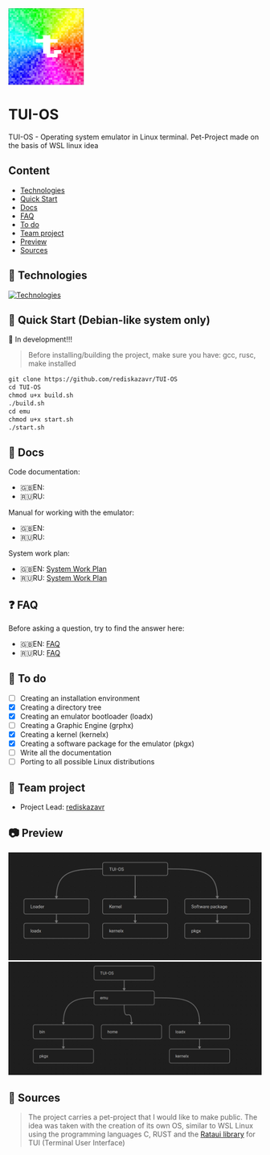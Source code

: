 <img src="https://github.com/rediskazavr/TUI-OS/blob/main/icon.jpg" width="150">

# TUI-OS
TUI-OS - Operating system emulator in Linux terminal. Pet-Project made on the basis of WSL linux idea

## Content
* [Technologies](#Technologies)
* [Quick Start](#Quick-Start-(Debian-like-system-only))
* [Docs](#Docs)
* [FAQ](#FAQ)
* [To do](#To-do)
* [Team project](#Team-project)
* [Preview](#Preview)
* [Sources](#Sources)



## 💽 Technologies
[![Technologies](https://skillicons.dev/icons?i=bash,c,rust,git,github,linux,ubuntu,md,ass=&theme=dark)](https://skillicons.dev)

## 📎 Quick Start (Debian-like system only)
🚧 In development!!!
> Before installing/building the project, make sure you have: gcc, rusc, make installed
```
git clone https://github.com/rediskazavr/TUI-OS 
cd TUI-OS
chmod u+x build.sh 
./build.sh 
cd emu 
chmod u+x start.sh 
./start.sh
```

## 📃 Docs
Code documentation:
* 🇬🇧EN:
* 🇷🇺RU:

Manual for working with the emulator:
* 🇬🇧EN:
* 🇷🇺RU:

System work plan:
* 🇬🇧EN: [System Work Plan](https://github.com/rediskazavr/TUI-OS/blob/main/docs/SysWorkPlan_en.md)
* 🇷🇺RU: [System Work Plan](https://github.com/rediskazavr/TUI-OS/blob/main/docs/SysWorkPlan_ru.md)

## ❓ FAQ
Before asking a question, try to find the answer here:
* 🇬🇧EN: [FAQ](https://github.com/rediskazavr/TUI-OS/blob/main/docs/FAQ_en.md)
* 🇷🇺RU: [FAQ](https://github.com/rediskazavr/TUI-OS/blob/main/docs/FAQ_ru.md)

## 📝 To do 
- [ ] Creating an installation environment
- [x] Creating a directory tree
- [x] Creating an emulator bootloader (loadx)
- [ ] Creating a Graphic Engine (grphx)
- [x] Creating a kernel (kernelx)
- [x] Creating a software package for the emulator (pkgx)
- [ ] Write all the documentation
- [ ] Porting to all possible Linux distributions

## 📜 Team project
* Project Lead: [rediskazavr](https://github.com/rediskazavr)

## 📷 Preview
<img src="https://github.com/rediskazavr/TUI-OS/blob/main/docs/img/preview_for_readme.jpg" width=512>
<img src="https://github.com/rediskazavr/TUI-OS/blob/main/docs/img/preview_for_readme2.jpg" width=512>

## 📌 Sources
> The project carries a pet-project that I would like to make public. The idea was taken with the creation of its own OS, similar to WSL Linux using the programming languages C, RUST and the [Rataui library](https://github.com/ratatui/ratatui) for TUI (Terminal User Interface)

